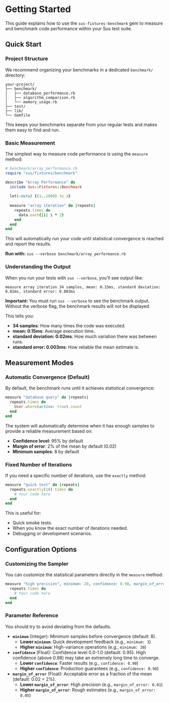 # Getting Started

This guide explains how to use the `sus-fixtures-benchmark` gem to measure and benchmark code performance within your Sus test suite.

## Quick Start

### Project Structure

We recommend organizing your benchmarks in a dedicated `benchmark/` directory:

```
your-project/
├── benchmark/
│   ├── database_performance.rb
│   ├── algorithm_comparison.rb
│   └── memory_usage.rb
├── test/
├── lib/
└── Gemfile
```

This keeps your benchmarks separate from your regular tests and makes them easy to find and run.

### Basic Measurement

The simplest way to measure code performance is using the `measure` method:

```ruby
# benchmark/array_performance.rb
require "sus/fixtures/benchmark"

describe "Array Performance" do
  include Sus::Fixtures::Benchmark
  
  let(:data) {(1..1000).to_a}
  
  measure "array iteration" do |repeats|
    repeats.times do
      data.each{|i| i * 2}
    end
  end
end
```

This will automatically run your code until statistical convergence is reached and report the results.

**Run with:** `sus --verbose benchmark/array_performance.rb`

### Understanding the Output

When you run your tests with `sus --verbose`, you'll see output like:

```
measure array iteration 34 samples, mean: 0.15ms, standard deviation: 0.02ms, standard error: 0.003ms
```

**Important:** You must run `sus --verbose` to see the benchmark output. Without the verbose flag, the benchmark results will not be displayed.

This tells you:
- **34 samples**: How many times the code was executed.
- **mean: 0.15ms**: Average execution time.
- **standard deviation: 0.02ms**: How much variation there was between runs.
- **standard error: 0.003ms**: How reliable the mean estimate is.

## Measurement Modes

### Automatic Convergence (Default)

By default, the benchmark runs until it achieves statistical convergence:

```ruby
measure "database query" do |repeats|
  repeats.times do
    User.where(active: true).count
  end
end
```

The system will automatically determine when it has enough samples to provide a reliable measurement based on:
- **Confidence level**: 95% by default
- **Margin of error**: 2% of the mean by default (0.02)
- **Minimum samples**: 8 by default

### Fixed Number of Iterations

If you need a specific number of iterations, use the `exactly` method:

```ruby
measure "quick test" do |repeats|
  repeats.exactly(10).times do
    # Your code here
  end
end
```

This is useful for:
- Quick smoke tests.
- When you know the exact number of iterations needed.
- Debugging or development scenarios.

## Configuration Options

### Customizing the Sampler

You can customize the statistical parameters directly in the `measure` method:

```ruby
measure "high precision", minimum: 20, confidence: 0.98, margin_of_error: 0.01 do |repeats|
  repeats.times do
    # Your code here
  end
end
```

### Parameter Reference

You should try to avoid deviating from the defaults.

  - **`minimum`** (Integer): Minimum samples before convergence (default: 8). 
    - **Lower `minimum`**: Quick development feedback (e.g., `minimum: 3`)
    - **Higher `minimum`**: High-variance operations (e.g., `minimum: 30`)
  - **`confidence`** (Float): Confidence level 0.0-1.0 (default: 0.95). High confidence (above 0.98) may take an extremely long time to converge.
    - **Lower `confidence`**: Faster results (e.g., `confidence: 0.90`)
    - **Higher `confidence`**: Production guarantees (e.g., `confidence: 0.98`)
  - **`margin_of_error`** (Float): Acceptable error as a fraction of the mean (default: 0.02 = 2%).
    - **Lower `margin_of_error`**: High precision (e.g., `margin_of_error: 0.01`)
    - **Higher `margin_of_error`**: Rough estimates (e.g., `margin_of_error: 0.05`)

